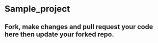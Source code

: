 # Sample_project

## Fork, make changes and pull request your code here then update your forked repo.
